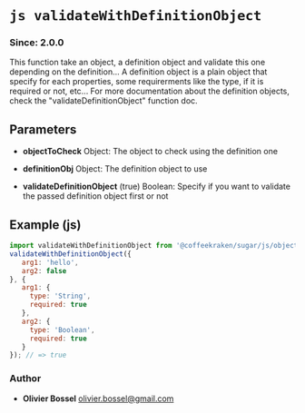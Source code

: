 


<!-- @namespace    sugar.js.cli -->
<!-- @name    validateWithDefinitionObject -->

# ```js validateWithDefinitionObject ```
### Since: 2.0.0

This function take an object, a definition object and validate this one depending on the definition...
A definition object is a plain object that specify for each properties, some requirerments like the type, if it is required or not, etc...
For more documentation about the definition objects, check the "validateDefinitionObject" function doc.

## Parameters

- **objectToCheck**  Object: The object to check using the definition one

- **definitionObj**  Object: The definition object to use

- **validateDefinitionObject** (true) Boolean: Specify if you want to validate the passed definition object first or not



## Example (js)

```js
import validateWithDefinitionObject from '@coffeekraken/sugar/js/object/validateWithDefinitionObject';
validateWithDefinitionObject({
   arg1: 'hello',
   arg2: false
}, {
   arg1: {
     type: 'String',
     required: true
   },
   arg2: {
     type: 'Boolean',
     required: true
   }
}); // => true
```


### Author
- **Olivier Bossel** <a href="mailto:olivier.bossel@gmail.com">olivier.bossel@gmail.com</a> 



